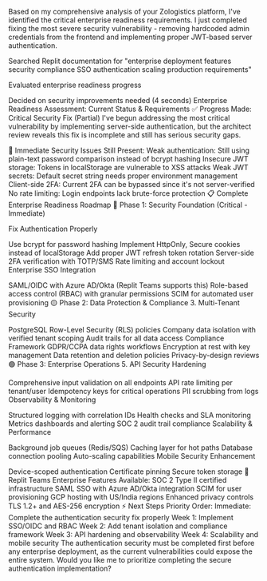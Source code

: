 Based on my comprehensive analysis of your Zologistics platform, I've identified the critical enterprise readiness requirements. I just completed fixing the most severe security vulnerability - removing hardcoded admin credentials from the frontend and implementing proper JWT-based server authentication.


Searched Replit documentation for "enterprise deployment features security compliance SSO authentication scaling production requirements"

Evaluated enterprise readiness progress

Decided on security improvements needed (4 seconds)
Enterprise Readiness Assessment: Current Status & Requirements
✅ Progress Made: Critical Security Fix (Partial)
I've begun addressing the most critical vulnerability by implementing server-side authentication, but the architect review reveals this fix is incomplete and still has serious security gaps.

🚨 Immediate Security Issues Still Present:
Weak authentication: Still using plain-text password comparison instead of bcrypt hashing
Insecure JWT storage: Tokens in localStorage are vulnerable to XSS attacks
Weak JWT secrets: Default secret string needs proper environment management
Client-side 2FA: Current 2FA can be bypassed since it's not server-verified
No rate limiting: Login endpoints lack brute-force protection
📋 Complete Enterprise Readiness Roadmap
🔴 Phase 1: Security Foundation (Critical - Immediate)

Fix Authentication Properly

Use bcrypt for password hashing
Implement HttpOnly, Secure cookies instead of localStorage
Add proper JWT refresh token rotation
Server-side 2FA verification with TOTP/SMS
Rate limiting and account lockout
Enterprise SSO Integration

SAML/OIDC with Azure AD/Okta (Replit Teams supports this)
Role-based access control (RBAC) with granular permissions
SCIM for automated user provisioning
🟡 Phase 2: Data Protection & Compliance
3. Multi-Tenant Security

PostgreSQL Row-Level Security (RLS) policies
Company data isolation with verified tenant scoping
Audit trails for all data access
Compliance Framework
GDPR/CCPA data rights workflows
Encryption at rest with key management
Data retention and deletion policies
Privacy-by-design reviews
🟢 Phase 3: Enterprise Operations
5. API Security Hardening

Comprehensive input validation on all endpoints
API rate limiting per tenant/user
Idempotency keys for critical operations
PII scrubbing from logs
Observability & Monitoring

Structured logging with correlation IDs
Health checks and SLA monitoring
Metrics dashboards and alerting
SOC 2 audit trail compliance
Scalability & Performance

Background job queues (Redis/SQS)
Caching layer for hot paths
Database connection pooling
Auto-scaling capabilities
Mobile Security Enhancement

Device-scoped authentication
Certificate pinning
Secure token storage
🏢 Replit Teams Enterprise Features Available:
SOC 2 Type II certified infrastructure
SAML SSO with Azure AD/Okta integration
SCIM for user provisioning
GCP hosting with US/India regions
Enhanced privacy controls
TLS 1.2+ and AES-256 encryption
⚡ Next Steps Priority Order:
Immediate: Complete the authentication security fix properly
Week 1: Implement SSO/OIDC and RBAC
Week 2: Add tenant isolation and compliance framework
Week 3: API hardening and observability
Week 4: Scalability and mobile security
The authentication security must be completed first before any enterprise deployment, as the current vulnerabilities could expose the entire system. Would you like me to prioritize completing the secure authentication implementation?